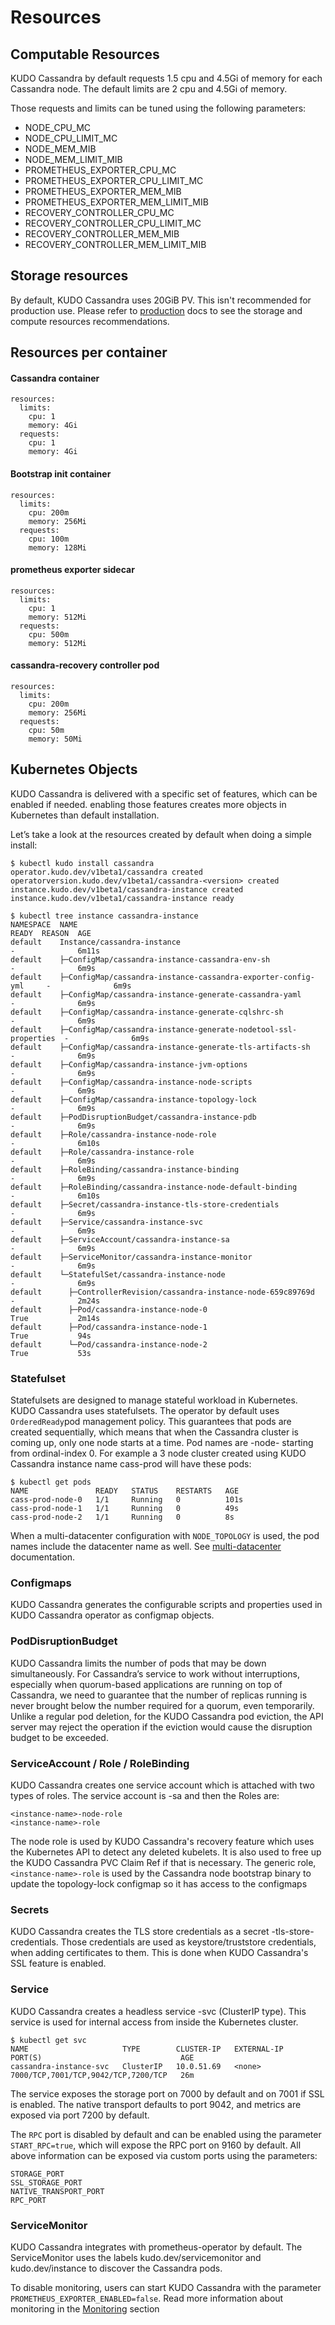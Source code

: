 # Resources

## Computable Resources

KUDO Cassandra by default requests 1.5 cpu and 4.5Gi of memory for each
Cassandra node. The default limits are 2 cpu and 4.5Gi of memory.

Those requests and limits can be tuned using the following parameters:

- NODE_CPU_MC
- NODE_CPU_LIMIT_MC
- NODE_MEM_MIB
- NODE_MEM_LIMIT_MIB
- PROMETHEUS_EXPORTER_CPU_MC
- PROMETHEUS_EXPORTER_CPU_LIMIT_MC
- PROMETHEUS_EXPORTER_MEM_MIB
- PROMETHEUS_EXPORTER_MEM_LIMIT_MIB
- RECOVERY_CONTROLLER_CPU_MC
- RECOVERY_CONTROLLER_CPU_LIMIT_MC
- RECOVERY_CONTROLLER_MEM_MIB
- RECOVERY_CONTROLLER_MEM_LIMIT_MIB

## Storage resources

By default, KUDO Cassandra uses 20GiB PV. This isn't recommended for production
use. Please refer to [production](./production.md) docs to see the storage and
compute resources recommendations.

## Resources per container

#### Cassandra container

```
resources:
  limits:
    cpu: 1
    memory: 4Gi
  requests:
    cpu: 1
    memory: 4Gi
```

#### Bootstrap init container

```
resources:
  limits:
    cpu: 200m
    memory: 256Mi
  requests:
    cpu: 100m
    memory: 128Mi
```

#### prometheus exporter sidecar

```
resources:
  limits:
    cpu: 1
    memory: 512Mi
  requests:
    cpu: 500m
    memory: 512Mi
```

#### cassandra-recovery controller pod

```
resources:
  limits:
    cpu: 200m
    memory: 256Mi
  requests:
    cpu: 50m
    memory: 50Mi
```

## Kubernetes Objects

KUDO Cassandra is delivered with a specific set of features, which can be
enabled if needed. enabling those features creates more objects in Kubernetes
than default installation.

Let’s take a look at the resources created by default when doing a simple
install:

```
$ kubectl kudo install cassandra
operator.kudo.dev/v1beta1/cassandra created
operatorversion.kudo.dev/v1beta1/cassandra-<version> created
instance.kudo.dev/v1beta1/cassandra-instance created
instance.kudo.dev/v1beta1/cassandra-instance ready

$ kubectl tree instance cassandra-instance
NAMESPACE  NAME                                                             READY  REASON  AGE
default    Instance/cassandra-instance                                      -              6m11s
default    ├─ConfigMap/cassandra-instance-cassandra-env-sh                  -              6m9s
default    ├─ConfigMap/cassandra-instance-cassandra-exporter-config-yml     -              6m9s
default    ├─ConfigMap/cassandra-instance-generate-cassandra-yaml           -              6m9s
default    ├─ConfigMap/cassandra-instance-generate-cqlshrc-sh               -              6m9s
default    ├─ConfigMap/cassandra-instance-generate-nodetool-ssl-properties  -              6m9s
default    ├─ConfigMap/cassandra-instance-generate-tls-artifacts-sh         -              6m9s
default    ├─ConfigMap/cassandra-instance-jvm-options                       -              6m9s
default    ├─ConfigMap/cassandra-instance-node-scripts                      -              6m9s
default    ├─ConfigMap/cassandra-instance-topology-lock                     -              6m9s
default    ├─PodDisruptionBudget/cassandra-instance-pdb                     -              6m9s
default    ├─Role/cassandra-instance-node-role                              -              6m10s
default    ├─Role/cassandra-instance-role                                   -              6m9s
default    ├─RoleBinding/cassandra-instance-binding                         -              6m9s
default    ├─RoleBinding/cassandra-instance-node-default-binding            -              6m10s
default    ├─Secret/cassandra-instance-tls-store-credentials                -              6m9s
default    ├─Service/cassandra-instance-svc                                 -              6m9s
default    ├─ServiceAccount/cassandra-instance-sa                           -              6m9s
default    ├─ServiceMonitor/cassandra-instance-monitor                      -              6m9s
default    └─StatefulSet/cassandra-instance-node                            -              6m9s
default      ├─ControllerRevision/cassandra-instance-node-659c89769d        -              2m24s
default      ├─Pod/cassandra-instance-node-0                                True           2m14s
default      ├─Pod/cassandra-instance-node-1                                True           94s
default      └─Pod/cassandra-instance-node-2                                True           53s
```

### Statefulset

Statefulsets are designed to manage stateful workload in Kubernetes. KUDO
Cassandra uses statefulsets. The operator by default uses `OrderedReady`pod
management policy. This guarantees that pods are created sequentially, which
means that when the Cassandra cluster is coming up, only one node starts at a
time. Pod names are <instance-name>-node-<ordinal-index> starting from
ordinal-index 0. For example a 3 node cluster created using KUDO Cassandra
instance name cass-prod will have these pods:

```
$ kubectl get pods
NAME               READY   STATUS    RESTARTS   AGE
cass-prod-node-0   1/1     Running   0          101s
cass-prod-node-1   1/1     Running   0          49s
cass-prod-node-2   1/1     Running   0          8s
```

When a multi-datacenter configuration with `NODE_TOPOLOGY` is used, the pod
names include the datacenter name as well. See
[multi-datacenter](./multidatacenter.md) documentation.

### Configmaps

KUDO Cassandra generates the configurable scripts and properties used in KUDO
Cassandra operator as configmap objects.

### PodDisruptionBudget

KUDO Cassandra limits the number of pods that may be down simultaneously. For
Cassandra’s service to work without interruptions, especially when quorum-based
applications are running on top of Cassandra, we need to guarantee that the
number of replicas running is never brought below the number required for a
quorum, even temporarily. Unlike a regular pod deletion, for the KUDO Cassandra
pod eviction, the API server may reject the operation if the eviction would
cause the disruption budget to be exceeded.

### ServiceAccount / Role / RoleBinding

KUDO Cassandra creates one service account which is attached with two types of
roles. The service account is <instance-name>-sa and then the Roles are:

```
<instance-name>-node-role
<instance-name>-role
```

The node role is used by KUDO Cassandra's recovery feature which uses the
Kubernetes API to detect any deleted kubelets. It is also used to free up the
KUDO Cassandra PVC Claim Ref if that is necessary. The generic role,
`<instance-name>-role` is used by the Cassandra node bootstrap binary to update
the topology-lock configmap so it has access to the configmaps

### Secrets

KUDO Cassandra creates the TLS store credentials as a secret
<instance-name>-tls-store-credentials. Those credentials are used as
keystore/truststore credentials, when adding certificates to them. This is done
when KUDO Cassandra's SSL feature is enabled.

### Service

KUDO Cassandra creates a headless service <instance-name>-svc (ClusterIP type).
This service is used for internal access from inside the Kubernetes cluster.

```
$ kubectl get svc
NAME                     TYPE        CLUSTER-IP   EXTERNAL-IP   PORT(S)                               AGE
cassandra-instance-svc   ClusterIP   10.0.51.69   <none>        7000/TCP,7001/TCP,9042/TCP,7200/TCP   26m
```

The service exposes the storage port on 7000 by default and on 7001 if SSL is
enabled. The native transport defaults to port 9042, and metrics are exposed via
port 7200 by default.

The `RPC` port is disabled by default and can be enabled using the parameter
`START_RPC=true`, which will expose the RPC port on 9160 by default. All above
information can be exposed via custom ports using the parameters:

```
STORAGE_PORT
SSL_STORAGE_PORT
NATIVE_TRANSPORT_PORT
RPC_PORT
```

### ServiceMonitor

KUDO Cassandra integrates with prometheus-operator by default. The
ServiceMonitor uses the labels kudo.dev/servicemonitor and kudo.dev/instance to
discover the Cassandra pods.

To disable monitoring, users can start KUDO Cassandra with the parameter
`PROMETHEUS_EXPORTER_ENABLED=false`. Read more information about monitoring in
the [Monitoring](./monitoring.md) section
